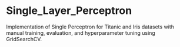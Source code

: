 # Single_Layer_Perceptron
Implementation of Single Perceptron for Titanic and Iris datasets with manual training, evaluation, and hyperparameter tuning using GridSearchCV.
